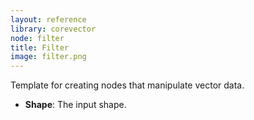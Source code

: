 ```yaml
---
layout: reference
library: corevector
node: filter
title: Filter
image: filter.png
---
```

Template for creating nodes that manipulate vector data.

* **Shape**: The input shape.

